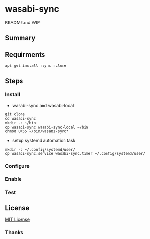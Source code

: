 # wasabi-sync

README.md WIP

## Summary

## Requirments

```shell
apt get install rsync rclone
```

## Steps

### Install

* wasabi-sync and wasabi-local

```shell
git clone 
cd wasabi-sync
mkdir -p ~/bin
cp wasabi-sync wasabi-sync-local ~/bin
chmod 0755 ~/bin/wasabi-sync*
```

* setup systemd automation task

```shell
mkdir -p ~/.config/systemd/user/
cp wasabi-sync.service wasabi-sync.timer ~/.config/systemd/user/
```

### Configure

### Enable

### Test

## License

[MIT License](LICENSE)

### Thanks
